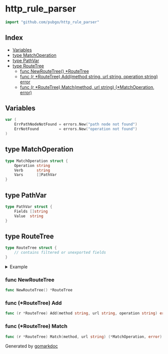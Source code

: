 <!-- Code generated by gomarkdoc. DO NOT EDIT -->

# http\_rule\_parser

```go
import "github.com/pubgo/http_rule_parser"
```

## Index

- [Variables](<#variables>)
- [type MatchOperation](<#MatchOperation>)
- [type PathVar](<#PathVar>)
- [type RouteTree](<#RouteTree>)
  - [func NewRouteTree\(\) \*RouteTree](<#NewRouteTree>)
  - [func \(r \*RouteTree\) Add\(method string, url string, operation string\) error](<#RouteTree.Add>)
  - [func \(r \*RouteTree\) Match\(method, url string\) \(\*MatchOperation, error\)](<#RouteTree.Match>)


## Variables

<a name="ErrPathNodeNotFound"></a>

```go
var (
    ErrPathNodeNotFound = errors.New("path node not found")
    ErrNotFound         = errors.New("operation not found")
)
```

<a name="MatchOperation"></a>
## type MatchOperation



```go
type MatchOperation struct {
    Operation string
    Verb      string
    Vars      []PathVar
}
```

<a name="PathVar"></a>
## type PathVar



```go
type PathVar struct {
    Fields []string
    Value  string
}
```

<a name="RouteTree"></a>
## type RouteTree



```go
type RouteTree struct {
    // contains filtered or unexported fields
}
```

<details><summary>Example</summary>
<p>



```go
var tree = NewRouteTree()
asserts.Exit(tree.Add("get", url1, "get_test"))
pp, err := tree.Match("get", "/v1/users/hh/1111/hello/444/555/hhh/6666/messages/nn/ss/mm/ddd/44:change")
asserts.Exit(err)
asserts.If(pp.Operation != "get_test", "not match")
// Output:
```

#### Output

```

```

</p>
</details>

<a name="NewRouteTree"></a>
### func NewRouteTree

```go
func NewRouteTree() *RouteTree
```



<a name="RouteTree.Add"></a>
### func \(\*RouteTree\) Add

```go
func (r *RouteTree) Add(method string, url string, operation string) error
```



<a name="RouteTree.Match"></a>
### func \(\*RouteTree\) Match

```go
func (r *RouteTree) Match(method, url string) (*MatchOperation, error)
```



Generated by [gomarkdoc](<https://github.com/princjef/gomarkdoc>)
